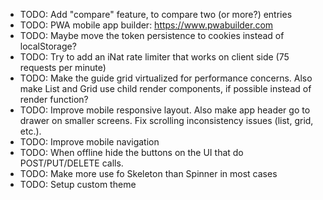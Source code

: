 - TODO: Add "compare" feature, to compare two (or more?) entries
- TODO: PWA mobile app builder: https://www.pwabuilder.com
- TODO: Maybe move the token persistence to cookies instead of localStorage?
- TODO: Try to add an iNat rate limiter that works on client side (75 requests per minute)
- TODO: Make the guide grid virtualized for performance concerns. Also make List and Grid use child render components, if possible instead of render function?
- TODO: Improve mobile responsive layout. Also make app header go to drawer on smaller screens. Fix scrolling inconsistency issues (list, grid, etc.).
- TODO: Improve mobile navigation 
- TODO: When offline hide the buttons on the UI that do POST/PUT/DELETE calls.
- TODO: Make more use fo Skeleton than Spinner in most cases
- TODO: Setup custom theme
